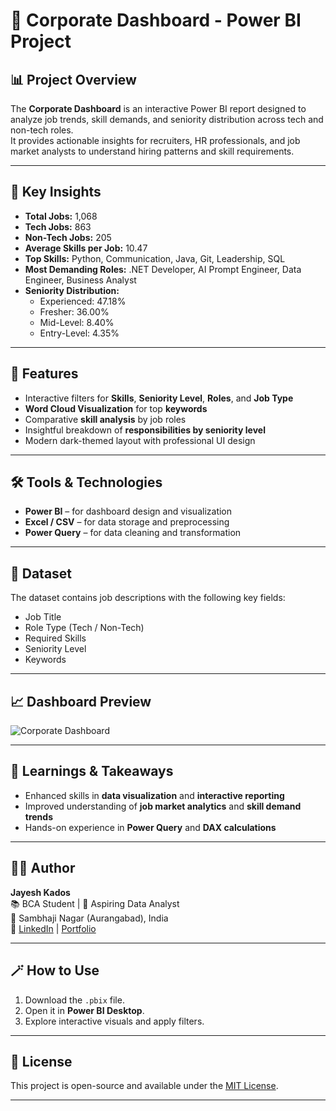 # 🏢 Corporate Dashboard - Power BI Project

## 📊 Project Overview
The **Corporate Dashboard** is an interactive Power BI report designed to analyze job trends, skill demands, and seniority distribution across tech and non-tech roles.  
It provides actionable insights for recruiters, HR professionals, and job market analysts to understand hiring patterns and skill requirements.

---

## 🚀 Key Insights
- **Total Jobs:** 1,068  
- **Tech Jobs:** 863  
- **Non-Tech Jobs:** 205  
- **Average Skills per Job:** 10.47  
- **Top Skills:** Python, Communication, Java, Git, Leadership, SQL  
- **Most Demanding Roles:** .NET Developer, AI Prompt Engineer, Data Engineer, Business Analyst  
- **Seniority Distribution:**  
  - Experienced: 47.18%  
  - Fresher: 36.00%  
  - Mid-Level: 8.40%  
  - Entry-Level: 4.35%  

---

## 🧠 Features
- Interactive filters for **Skills**, **Seniority Level**, **Roles**, and **Job Type**  
- **Word Cloud Visualization** for top **keywords**  
- Comparative **skill analysis** by job roles  
- Insightful breakdown of **responsibilities by seniority level**  
- Modern dark-themed layout with professional UI design  

---

## 🛠 Tools & Technologies
- **Power BI** – for dashboard design and visualization  
- **Excel / CSV** – for data storage and preprocessing  
- **Power Query** – for data cleaning and transformation  

---

## 📂 Dataset
The dataset contains job descriptions with the following key fields:
- Job Title  
- Role Type (Tech / Non-Tech)  
- Required Skills  
- Seniority Level  
- Keywords  

---

## 📈 Dashboard Preview
![Corporate Dashboard](./dashboard-preview.png)

---

## 🎯 Learnings & Takeaways
- Enhanced skills in **data visualization** and **interactive reporting**  
- Improved understanding of **job market analytics** and **skill demand trends**  
- Hands-on experience in **Power Query** and **DAX calculations**  

---

## 🧑‍💻 Author
**Jayesh Kados**  
📚 BCA Student | 💼 Aspiring Data Analyst  
📍 Sambhaji Nagar (Aurangabad), India  
🔗 [LinkedIn](#) | [Portfolio](#)

---

## 🪄 How to Use
1. Download the `.pbix` file.  
2. Open it in **Power BI Desktop**.  
3. Explore interactive visuals and apply filters.  

---

## 📜 License
This project is open-source and available under the [MIT License](LICENSE).

---
